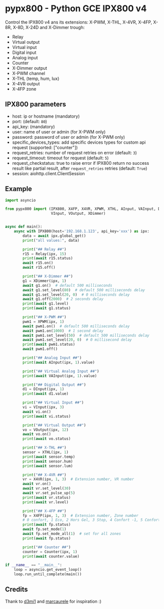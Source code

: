 # pypx800 - Python GCE IPX800 v4

Control the IPX800 v4 ans its extensions: X-PWM, X-THL, X-4VR, X-4FP, X-8R, X-8D, X-24D and X-Dimmer trough:

- Relay
- Virtual output
- Virtual input
- Digital input
- Analog input
- Counter
- X-Dimmer output
- X-PWM channel
- X-THL (temp, hum, lux)
- X-4VR output
- X-4FP zone

## IPX800 parameters

- host: ip or hostname (mandatory)
- port: (default: `80`)
- api_key: (mandatory)
- user: name of user or admin (for X-PWM only)
- password: password of user or admin (for X-PWM only)
- specific_devices_types: add specific devices types for custom api request (supported: ["counter"])
- request_retries: number of request retries on error (default: `3`)
- request_timeout: timeout for request (default: `5`)
- request_checkstatus: true to raise error if IPX800 return no success result like partial result, after `request_retries` retries (default: `True`)
- session: aiohttp.client.ClientSession

## Example

```python
import asyncio

from pypx800 import (IPX800, X4FP, X4VR, XPWM, XTHL, AInput, VAInput, DInput, Relay,
                     VInput, VOutput, XDimmer)


async def main():
    async with IPX800(host='192.168.1.123', api_key='xxx') as ipx:
        data = await ipx.global_get()
        print("all values:", data)

        print("## Relay ##")
        r15 = Relay(ipx, 15)
        print(await r15.status)
        await r15.on()
        await r15.off()

        print("## X-Dimmer ##")
        g1 = XDimmer(ipx, 1)
        await g1.on()  # default 500 milliseconds
        await g1.set_level(80)  # default 500 milliseconds delay
        await g1.set_level(20, 0)  # 0 milliseconds delay
        await g1.off(2000)  # 2 seconds delay
        print(await g1.level)
        print(await g1.status)

        print("## X-PWM ##")
        pwm1 = XPWM(ipx, 1)
        await pwm1.on()  # default 500 milliseconds delay
        await pwm1.on(1000)  # 1 second delay
        await pwm1.set_level(50)  # default 500 milliseconds delay
        await pwm1.set_level(20, 0)  # 0 millisecond delay
        print(await pwm1.status)
        await pwm1.off()

        print("## Analog Input ##")
        print(await AInput(ipx, 1).value)

        print("## Virtual Analog Input ##")
        print(await VAInput(ipx, 1).value)

        print("## Digital Output ##")
        d1 = DInput(ipx, 1)
        print(await d1.value)

        print("## Virtual Input ##")
        vi = VInput(ipx, 3)
        await vi.on()
        print(await vi.status)

        print("## Virtual Output ##")
        vo = VOutput(ipx, 12)
        await vo.on()
        print(await vo.status)

        print("## X-THL ##")
        sensor = XTHL(ipx, 1)
        print(await sensor.temp)
        print(await sensor.hum)
        print(await sensor.lum)

        print("## X-4VR ##")
        vr = X4VR(ipx, 1, 3)  # Extension number, VR number
        await vr.on()
        await vr.set_level(30)
        await vr.set_pulse_up(5)
        print(await vr.status)
        print(await vr.level)

        print("## X-4FP ##")
        fp = X4FP(ipx, 1, 3)  # Extension number, Zone number
        # 0 confort, 1 Eco, 2 Hors Gel, 3 Stop, 4 Confort -1, 5 Confort -2
        print(await fp.status)
        await fp.set_mode(1)
        await fp.set_mode_all(1)  # set for all zones
        print(await fp.status)

        print("## Counter ##")
        counter = Counter(ipx, 1)
        print(await counter.value)

if __name__ == "__main__":
    loop = asyncio.get_event_loop()
    loop.run_until_complete(main())

```

## Credits

Thank to [d3mi1](https://github.com/d4mi1/python-ipx800) and [marcaurele](https://github.com/marcaurele/gce-ipx800) for inspiration :)
